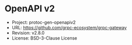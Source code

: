 # OpenAPI v2

- Project: protoc-gen-openapiv2
- URL: https://github.com/grpc-ecosystem/grpc-gateway
- Revision: v2.8.0
- License: BSD-3-Clause License
